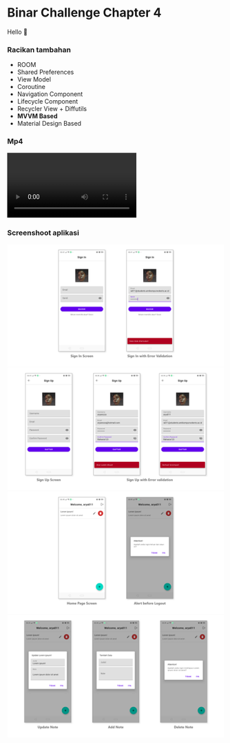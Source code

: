 # Binar Challenge Chapter 4
Hello 🚀
### Racikan tambahan
- ROOM
- Shared Preferences
- View Model
- Coroutine
- Navigation Component
- Lifecycle Component
- Recycler View + Diffutils
- **MVVM Based**
- Material Design Based
### Mp4
![hmm](screenshoot/Record_2022-04-09-03-50-13.mp4)
### Screenshoot aplikasi
![hmm](screenshoot/pages.png)
![hmm](screenshoot/pages___1.png)
![hmm](screenshoot/pages___2.png)
![hmm](screenshoot/pages___3.png)